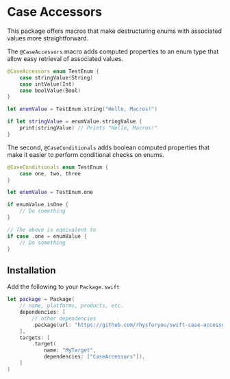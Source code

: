# Case Accessors

This package offers macros that make destructuring enums with associated values more straightforward. 

The `@CaseAccessors` macro adds computed properties to an enum type that allow easy retrieval of associated values.

```swift
@CaseAccessors enum TestEnum {
    case stringValue(String)
    case intValue(Int)
    case boolValue(Bool)
}

let enumValue = TestEnum.string("Hello, Macros!")

if let stringValue = enumValue.stringValue {
    print(stringValue) // Prints "Hello, Macros!"
}
```

The second, `@CaseConditionals` adds boolean computed properties that make it easier to perform conditional checks on enums.

```swift
@CaseConditionals enum TestEnum {
    case one, two, three
}

let enumValue = TestEnum.one

if enumValue.isOne {
    // Do something
}

// The above is equivalent to
if case .one = enumValue {
    // Do something
}
```

## Installation

Add the following to your `Package.swift`

```swift
let package = Package(
    // name, platforms, products, etc.
    dependencies: [
        // other dependencies
        .package(url: "https://github.com/rhysforyou/swift-case-accessors", "0.1.0"..<"0.2.0"),
    ],
    targets: [
        .target(
            name: "MyTarget",
            dependencies: ["CaseAccessors"]),
    ]
)
```
